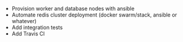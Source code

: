 * Provision worker and database nodes with ansible
* Automate redis cluster deployment (docker swarm/stack, ansible or whatever)
* Add integration tests
* Add Travis CI